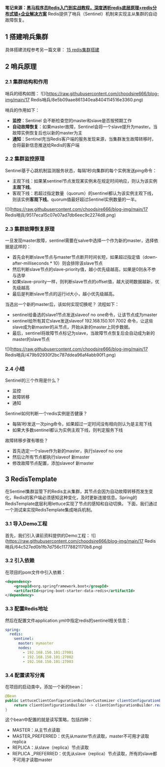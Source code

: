 **笔记来源：**[**黑马程序员Redis入门到实战教程，深度透析redis底层原理+redis分布式锁+企业解决方案**](https://www.bilibili.com/video/BV1cr4y1671t/?spm_id_from=333.337.search-card.all.click&vd_source=e8046ccbdc793e09a75eb61fe8e84a30)
Redis提供了哨兵（Sentinel）机制来实现主从集群的自动故障恢复。
## 1 搭建哨兵集群
具体搭建流程参考另一篇文章：
[15 redis集群搭建](https://www.yuque.com/u21918439/vg7knb/xkt6nu?view=doc_embed)
## 2 哨兵原理
### 2.1 集群结构和作用

哨兵的结构如图：
![](https://raw.githubusercontent.com/choodsire666/blog-img/main/17 Redis哨兵/8e5b09aae861340ea8404114516e3360.png)

哨兵的作用如下：

- **监控**：Sentinel 会不断检查您的master和slave是否按预期工作
- **自动故障恢复**：如果master故障，Sentinel会将一个slave提升为master。当故障实例恢复后也以新的master为主
- **通知**：Sentinel充当Redis客户端的服务发现来源，当集群发生故障转移时，会将最新信息推送给Redis的客户端
### 2.2 集群监控原理
Sentinel基于心跳机制监测服务状态，每隔1秒向集群的每个实例发送ping命令：

-  主观下线：如果某sentinel节点发现某实例未在规定时间响应，则认为该实例**主观下线**。 
-  客观下线：若超过指定数量（quorum）的sentinel都认为该实例主观下线，则该实例**客观下线**。quorum值最好超过Sentinel实例数量的一半。 

![](https://raw.githubusercontent.com/choodsire666/blog-img/main/17 Redis哨兵/9517eca15c07e07ad7db6eec9c2274d8.png)
### 2.3 集群故障恢复原理
一旦发现master故障，sentinel需要在salve中选择一个作为新的master，选择依据是这样的：

- 首先会判断slave节点与master节点断开时间长短，如果超过指定值（down-after-milliseconds * 10）则会排除该slave节点
- 然后判断slave节点的slave-priority值，越小优先级越高，如果是0则永不参与选举
- 如果slave-prority一样，则判断slave节点的offset值，越大说明数据越新，优先级越高
- 最后是判断slave节点的运行id大小，越小优先级越高。

当选出一个新的master后，该如何实现切换呢？
流程如下：

- sentinel给备选的slave1节点发送slaveof no one命令，让该节点成为master
- sentinel给所有其它slave发送slaveof 192.168.150.101 7002 命令，让这些slave成为新master的从节点，开始从新的master上同步数据。
- 最后，sentinel将故障节点标记为slave，当故障节点恢复后会自动成为新的master的slave节点

![](https://raw.githubusercontent.com/choodsire666/blog-img/main/17 Redis哨兵/479b92930f2bc787ddea96af4abb90f1.png)

### 2.4 小结
Sentinel的三个作用是什么？

- 监控
- 故障转移
- 通知

Sentinel如何判断一个redis实例是否健康？

- 每隔1秒发送一次ping命令，如果超过一定时间没有相向则认为是主观下线
- 如果大多数sentinel都认为实例主观下线，则判定服务下线

故障转移步骤有哪些？

- 首先选定一个slave作为新的master，执行slaveof no one
- 然后让所有节点都执行slaveof 新master
- 修改故障节点配置，添加slaveof 新master
## 3 RedisTemplate
在Sentinel集群监管下的Redis主从集群，其节点会因为自动故障转移而发生变化，Redis的客户端必须感知这种变化，及时更新连接信息。Spring的RedisTemplate底层利用lettuce实现了节点的感知和自动切换。
下面，我们通过一个测试来实现RedisTemplate集成哨兵机制。
### 3.1 导入Demo工程

首先，我们引入课前资料提供的Demo工程：
![](https://raw.githubusercontent.com/choodsire666/blog-img/main/17 Redis哨兵/64c527ed0b1fb7d756c11778821170b8.png)

### 3.2 引入依赖
在项目的pom文件中引入依赖：
```xml
<dependency>
    <groupId>org.springframework.boot</groupId>
    <artifactId>spring-boot-starter-data-redis</artifactId>
</dependency>
```

### 3.3 配置Redis地址
然后在配置文件application.yml中指定redis的sentinel相关信息：
```yaml
spring:
  redis:
    sentinel:
      master: mymaster
      nodes:
        - 192.168.150.101:27001
        - 192.168.150.101:27002
        - 192.168.150.101:27003
```

### 3.4 配置读写分离
在项目的启动类中，添加一个新的bean：
```java
@Bean
public LettuceClientConfigurationBuilderCustomizer clientConfigurationBuilderCustomizer(){
    return clientConfigurationBuilder -> clientConfigurationBuilder.readFrom(ReadFrom.REPLICA_PREFERRED);
}
```

这个bean中配置的就是读写策略，包括四种：

- MASTER：从主节点读取
- MASTER_PREFERRED：优先从master节点读取，master不可用才读取replica
- REPLICA：从slave（replica）节点读取
- REPLICA _PREFERRED：优先从slave（replica）节点读取，所有的slave都不可用才读取master

